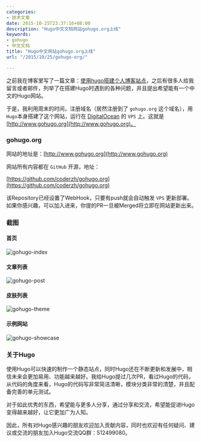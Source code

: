 ```yaml
---
categories:
- 技术文章
date: 2015-10-25T23:37:16+08:00
description: "Hugo中文文档网站gohugo.org上线"
keywords:
- gohugo
- 中文文档
title: "Hugo中文网站gohugo.org上线"
url: "/2015/10/25/gohugo-org/"

---
```


之前我在博客里写了一篇文章：[使用hugo搭建个人博客站点](http://blog.coderzh.com/2015/08/29/hugo/)，之后有很多人给我留言或者邮件，列举了在搭建Hugo时遇到的各种问题，并且提出希望能有一个中文的Hugo网站。

于是，我利用周末的时间，注册域名（居然注册到了 `gohugo.org` 这个域名），用`Hugo`本身搭建了这个网站，运行在 [DigitalOcean](https://www.digitalocean.com/?refcode=e131e2bba197) 的 `VPS` 上。这就是 [http://www.gohugo.org](http://www.gohugo.org)。

<!--more-->

### gohugo.org

网站的地址是：[http://www.gohugo.org](http://www.gohugo.org)

网站所有内容都在 `GitHub` 开源，地址：

[https://github.com/coderzh/gohugo.org](https://github.com/coderzh/gohugo.org)

该Repository已经设置了WebHook，只要有push就会自动触发 `VPS` 更新部署。如果你感兴趣，可以加入进来，你提的PR一旦被Merged将立即在网站更新出来。

### 截图

#### 首页

![gohugo-index](http://7xlx3k.com1.z0.glb.clouddn.com/gohugo-index.jpg-w)

#### 文章列表

![gohugo-post](http://7xlx3k.com1.z0.glb.clouddn.com/gohugo-post.jpg-w)

#### 皮肤列表

![gohugo-theme](http://7xlx3k.com1.z0.glb.clouddn.com/gohugo-theme.jpg-w)

#### 示例网站

![gohugo-showcase](http://7xlx3k.com1.z0.glb.clouddn.com/gohugo-showcase.jpg-w)


### 关于Hugo

使用Hugo可以快速的制作一个静态站点，同时Hugo还在不断更新和发展中，相信未来会更加易用、功能越来越好。我给Hugo提过几次PR，看过Hugo的代码，从代码的角度来看，Hugo的代码写非常简洁清晰，模块分类非常的清楚，并且配备完善的单元测试。

对于如此优秀的东西，希望能与更多人分享，通过分享和交流，希望能促进Hugo变得越来越好，让它更加广为人知。

因此，所有对Hugo感兴趣的朋友欢迎加入贡献内容，同时也欢迎有任何疑问、建议或交流的朋友加入Hugo交流QQ群：512499080。